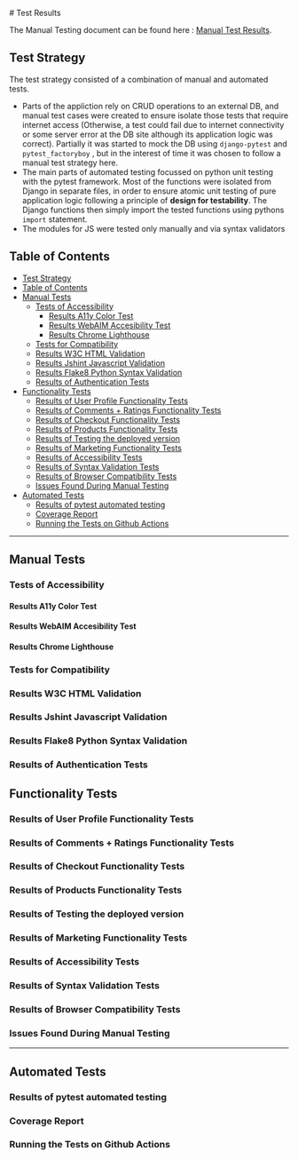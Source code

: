# Test Results

The Manual Testing document can be found here : [ Manual Test Results](/assets/testing/manual-testing.numbers).

## Test Strategy

The test strategy consisted of a combination of manual and automated tests.

- Parts of the appliction rely on CRUD operations to an external DB, and manual test cases were created to ensure isolate those tests that require internet access (Otherwise, a test could fail due to internet connectivity or some server error at the DB site although its application logic was correct). Partially it was started to mock the DB using `django-pytest` and `pytest_factoryboy` , but in the interest of time it was chosen to follow a manual test strategy here.
- The main parts of automated testing focussed on python unit testing with the pytest framework. Most of the functions were isolated from Django in separate files, in order to ensure atomic unit testing of pure application logic following a principle of **design for testability**. The Django functions then simply import the tested functions using pythons `import` statement.
- The modules for JS were tested only manually and via syntax validators

## Table of Contents

- [Test Strategy](#test-strategy)
- [Table of Contents](#table-of-contents)
- [Manual Tests](#manual-tests)
  - [Tests of Accessibility](#tests-of-accessibility)
    - [Results A11y Color Test](#results-a11y-color-test)
    - [Results WebAIM Accesibility Test](#results-webaim-accesibility-test)
    - [Results Chrome Lighthouse](#results-chrome-lighthouse)
  - [Tests for Compatibility](#tests-for-compatibility)
  - [Results W3C HTML Validation](#results-w3c-html-validation)
  - [Results Jshint Javascript Validation](#results-jshint-javascript-validation)
  - [Results Flake8 Python Syntax Validation](#results-flake8-python-syntax-validation)
  - [Results of Authentication Tests](#results-of-authentication-tests)
- [Functionality Tests](#functionality-tests)
  - [Results of User Profile Functionality Tests](#results-of-user-profile-functionality-tests)
  - [Results of Comments + Ratings Functionality Tests](#results-of-comments--ratings-functionality-tests)
  - [Results of Checkout Functionality Tests](#results-of-checkout-functionality-tests)
  - [Results of Products Functionality Tests](#results-of-products-functionality-tests)
  - [Results of Testing the deployed version](#results-of-testing-the-deployed-version)
  - [Results of Marketing Functionality Tests](#results-of-marketing-functionality-tests)
  - [Results of Accessibility Tests](#results-of-accessibility-tests)
  - [Results of Syntax Validation Tests](#results-of-syntax-validation-tests)
  - [Results of Browser Compatibility Tests](#results-of-browser-compatibility-tests)
  - [Issues Found During Manual Testing](#issues-found-during-manual-testing)
- [Automated Tests](#automated-tests)
  - [Results of pytest automated testing](#results-of-pytest-automated-testing)
  - [Coverage Report](#coverage-report)
  - [Running the Tests on Github Actions](#running-the-tests-on-github-actions)

---

## Manual Tests

### Tests of Accessibility

#### Results A11y Color Test

#### Results WebAIM Accesibility Test

#### Results Chrome Lighthouse

### Tests for Compatibility

### Results W3C HTML Validation

### Results Jshint Javascript Validation

### Results Flake8 Python Syntax Validation

### Results of Authentication Tests

## Functionality Tests

### Results of User Profile Functionality Tests

### Results of Comments + Ratings Functionality Tests

### Results of Checkout Functionality Tests

### Results of Products Functionality Tests

### Results of Testing the deployed version

### Results of Marketing Functionality Tests

### Results of Accessibility Tests

### Results of Syntax Validation Tests

### Results of Browser Compatibility Tests

### Issues Found During Manual Testing

---

## Automated Tests

### Results of pytest automated testing

### Coverage Report

### Running the Tests on Github Actions
